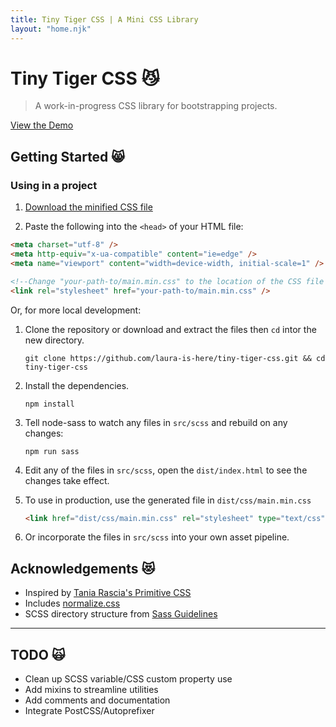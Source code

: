 ```yaml
---
title: Tiny Tiger CSS | A Mini CSS Library
layout: "home.njk"
---
```


# Tiny Tiger CSS 😼

> A work-in-progress CSS library for bootstrapping projects.

[View the Demo](https://laura-is-here.github.io/tiny-tiger-css/test/)

## Getting Started 😸

### Using in a project

1. [Download the minified CSS file](https://github.com/laura-is-here/tiny-tiger-css/blob/master/dist/css/main.min.css)

2. Paste the following into the `<head>` of your HTML file:

```html
<meta charset="utf-8" />
<meta http-equiv="x-ua-compatible" content="ie=edge" />
<meta name="viewport" content="width=device-width, initial-scale=1" />

<!--Change "your-path-to/main.min.css" to the location of the CSS file in your project-->
<link rel="stylesheet" href="your-path-to/main.min.css" />
```

Or, for more local development:

1. Clone the repository or download and extract the files then `cd` intor the new directory.

   ```shell
   git clone https://github.com/laura-is-here/tiny-tiger-css.git && cd tiny-tiger-css
   ```

2. Install the dependencies.

   ```shell
   npm install
   ```

3. Tell node-sass to watch any files in `src/scss` and rebuild on any changes:

   ```shell
   npm run sass
   ```

4. Edit any of the files in `src/scss`, open the `dist/index.html` to see the changes take effect.

5. To use in production, use the generated file in `dist/css/main.min.css`

   ```html
   <link href="dist/css/main.min.css" rel="stylesheet" type="text/css" />
   ```

6. Or incorporate the files in `src/scss` into your own asset pipeline.

## Acknowledgements 😻

- Inspired by [Tania Rascia's Primitive CSS](https://taniarascia.github.io/primitive)
- Includes [normalize.css](https://necolas.github.io/normalize.css/)
- SCSS directory structure from [Sass Guidelines](https://sass-guidelin.es/)

---

## TODO 🙀

- Clean up SCSS variable/CSS custom property use
- Add mixins to streamline utilities
- Add comments and documentation
- Integrate PostCSS/Autoprefixer
